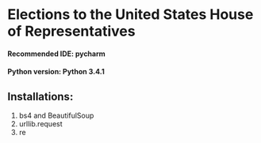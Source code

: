 # Elections to the United States House of Representatives
#### Recommended IDE: pycharm
#### Python version: Python 3.4.1

## Installations:
1. bs4 and BeautifulSoup
2. urllib.request
3. re